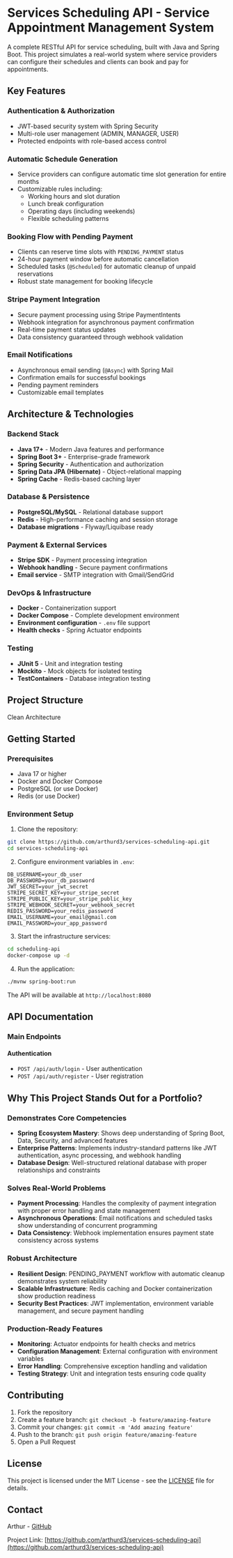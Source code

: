 # Services Scheduling API - Service Appointment Management System

A complete RESTful API for service scheduling, built with Java and Spring Boot. This project simulates a real-world system where service providers can configure their schedules and clients can book and pay for appointments.

## Key Features 

### Authentication & Authorization
- JWT-based security system with Spring Security
- Multi-role user management (ADMIN, MANAGER, USER)
- Protected endpoints with role-based access control

### Automatic Schedule Generation
- Service providers can configure automatic time slot generation for entire months
- Customizable rules including:
  - Working hours and slot duration
  - Lunch break configuration
  - Operating days (including weekends)
  - Flexible scheduling patterns

### Booking Flow with Pending Payment
- Clients can reserve time slots with `PENDING_PAYMENT` status
- 24-hour payment window before automatic cancellation
- Scheduled tasks (`@Scheduled`) for automatic cleanup of unpaid reservations
- Robust state management for booking lifecycle

### Stripe Payment Integration
- Secure payment processing using Stripe PaymentIntents
- Webhook integration for asynchronous payment confirmation
- Real-time payment status updates
- Data consistency guaranteed through webhook validation

### Email Notifications
- Asynchronous email sending (`@Async`) with Spring Mail
- Confirmation emails for successful bookings
- Pending payment reminders
- Customizable email templates

## Architecture & Technologies 

### Backend Stack
- **Java 17+** - Modern Java features and performance
- **Spring Boot 3+** - Enterprise-grade framework
- **Spring Security** - Authentication and authorization
- **Spring Data JPA (Hibernate)** - Object-relational mapping
- **Spring Cache** - Redis-based caching layer

### Database & Persistence
- **PostgreSQL/MySQL** - Relational database support
- **Redis** - High-performance caching and session storage
- **Database migrations** - Flyway/Liquibase ready

### Payment & External Services
- **Stripe SDK** - Payment processing integration
- **Webhook handling** - Secure payment confirmations
- **Email service** - SMTP integration with Gmail/SendGrid

### DevOps & Infrastructure
- **Docker** - Containerization support
- **Docker Compose** - Complete development environment
- **Environment configuration** - `.env` file support
- **Health checks** - Spring Actuator endpoints

### Testing
- **JUnit 5** - Unit and integration testing
- **Mockito** - Mock objects for isolated testing
- **TestContainers** - Database integration testing

## Project Structure

Clean Architecture

## Getting Started

### Prerequisites
- Java 17 or higher
- Docker and Docker Compose
- PostgreSQL (or use Docker)
- Redis (or use Docker)

### Environment Setup

1. Clone the repository:
```bash
git clone https://github.com/arthurd3/services-scheduling-api.git
cd services-scheduling-api
```

2. Configure environment variables in `.env`:
```env
DB_USERNAME=your_db_user
DB_PASSWORD=your_db_password
JWT_SECRET=your_jwt_secret
STRIPE_SECRET_KEY=your_stripe_secret
STRIPE_PUBLIC_KEY=your_stripe_public_key
STRIPE_WEBHOOK_SECRET=your_webhook_secret
REDIS_PASSWORD=your_redis_password
EMAIL_USERNAME=your_email@gmail.com
EMAIL_PASSWORD=your_app_password
```

3. Start the infrastructure services:
```bash
cd scheduling-api
docker-compose up -d
```

4. Run the application:
```bash
./mvnw spring-boot:run
```

The API will be available at `http://localhost:8080`

## API Documentation

### Main Endpoints

#### Authentication
- `POST /api/auth/login` - User authentication
- `POST /api/auth/register` - User registration

## Why This Project Stands Out for a Portfolio? 

### Demonstrates Core Competencies
- **Spring Ecosystem Mastery**: Shows deep understanding of Spring Boot, Data, Security, and advanced features
- **Enterprise Patterns**: Implements industry-standard patterns like JWT authentication, async processing, and webhook handling
- **Database Design**: Well-structured relational database with proper relationships and constraints

### Solves Real-World Problems
- **Payment Processing**: Handles the complexity of payment integration with proper error handling and state management
- **Asynchronous Operations**: Email notifications and scheduled tasks show understanding of concurrent programming
- **Data Consistency**: Webhook implementation ensures payment state consistency across systems

### Robust Architecture
- **Resilient Design**: PENDING_PAYMENT workflow with automatic cleanup demonstrates system reliability
- **Scalable Infrastructure**: Redis caching and Docker containerization show production readiness
- **Security Best Practices**: JWT implementation, environment variable management, and secure payment handling

### Production-Ready Features
- **Monitoring**: Actuator endpoints for health checks and metrics
- **Configuration Management**: External configuration with environment variables
- **Error Handling**: Comprehensive exception handling and validation
- **Testing Strategy**: Unit and integration tests ensuring code quality

## Contributing

1. Fork the repository
2. Create a feature branch: `git checkout -b feature/amazing-feature`
3. Commit your changes: `git commit -m 'Add amazing feature'`
4. Push to the branch: `git push origin feature/amazing-feature`
5. Open a Pull Request

## License

This project is licensed under the MIT License - see the [LICENSE](LICENSE) file for details.

## Contact

Arthur - [GitHub](https://github.com/arthurd3)

Project Link: [https://github.com/arthurd3/services-scheduling-api](https://github.com/arthurd3/services-scheduling-api)
